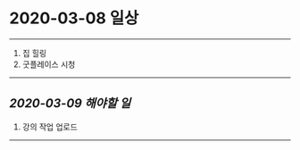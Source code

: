 # 2020-03-08 일상
-------------------------------
1. 집 힐링
2. 굿플레이스 시청

-----------------------------------

## *2020-03-09 해야할 일*
1. 강의 작업 업로드

------------